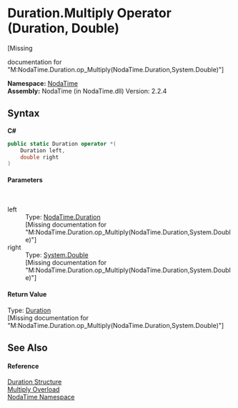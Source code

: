 # Duration.Multiply Operator (Duration, Double)
 

\[Missing <summary> documentation for "M:NodaTime.Duration.op_Multiply(NodaTime.Duration,System.Double)"\]

**Namespace:**&nbsp;<a href="N_NodaTime">NodaTime</a><br />**Assembly:**&nbsp;NodaTime (in NodaTime.dll) Version: 2.2.4

## Syntax

**C#**<br />
``` C#
public static Duration operator *(
	Duration left,
	double right
)
```


#### Parameters
&nbsp;<dl><dt>left</dt><dd>Type: <a href="T_NodaTime_Duration">NodaTime.Duration</a><br />\[Missing <param name="left"/> documentation for "M:NodaTime.Duration.op_Multiply(NodaTime.Duration,System.Double)"\]</dd><dt>right</dt><dd>Type: <a href="http://msdn2.microsoft.com/en-us/library/643eft0t" target="_blank">System.Double</a><br />\[Missing <param name="right"/> documentation for "M:NodaTime.Duration.op_Multiply(NodaTime.Duration,System.Double)"\]</dd></dl>

#### Return Value
Type: <a href="T_NodaTime_Duration">Duration</a><br />\[Missing <returns> documentation for "M:NodaTime.Duration.op_Multiply(NodaTime.Duration,System.Double)"\]

## See Also


#### Reference
<a href="T_NodaTime_Duration">Duration Structure</a><br /><a href="Overload_NodaTime_Duration_op_Multiply">Multiply Overload</a><br /><a href="N_NodaTime">NodaTime Namespace</a><br />